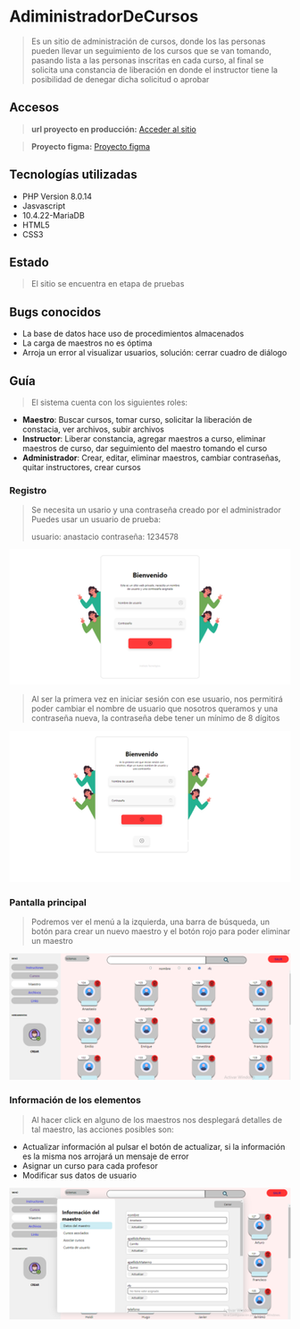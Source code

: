# AdiministradorDeCursos
> Es un sitio de administración de cursos, donde los las personas pueden llevar un seguimiento de los cursos que se van tomando, pasando lista a las personas inscritas en cada curso, al final se solicita una constancia de liberación en donde el instructor tiene la posibilidad de denegar dicha solicitud o aprobar
## Accesos
> **url proyecto en producción:** <a href="https://administracion-cursos.herokuapp.com/session">Acceder al sitio</a>

> **Proyecto figma:** <a href="https://www.figma.com/file/KzewcOBusvRN9GwjF5Nrmq/Untitled?node-id=0%3A1">Proyecto figma</a>
## Tecnologías utilizadas
* PHP Version 8.0.14
* Jasvascript
* 10.4.22-MariaDB
* HTML5
* CSS3
## Estado
> El sitio se encuentra en etapa de pruebas
## Bugs conocidos
* La base de datos hace uso de procedimientos almacenados
* La carga de maestros no es óptima
* Arroja un error al visualizar usuarios, solución: cerrar cuadro de diálogo
## Guía
> El sistema cuenta con los siguientes roles:
* **Maestro**: Buscar cursos, tomar curso, solicitar la liberación de constacia, ver archivos, subir archivos
* **Instructor**: Liberar constancia, agregar maestros a curso, eliminar maestros de curso, dar seguimiento del maestro tomando el curso
* **Administrador**: Crear, editar, eliminar maestros, cambiar contraseñas, quitar instructores, crear cursos
### Registro
> Se necesita un usario y una contraseña creado por el administrador
> Puedes usar un usuario de prueba:
> 
> usuario: anastacio contraseña: 1234578

<img src="https://github.com/GersonVis/AdiministradorDeCursos/blob/master/recursos/inicio.PNG?raw=true"></img>

> Al ser la primera vez en iniciar sesión con ese usuario, nos permitirá poder cambiar el nombre de usuario que nosotros queramos y una contraseña nueva, la contraseña debe tener un mínimo de 8 dígitos

<img src="https://github.com/GersonVis/AdiministradorDeCursos/blob/master/recursos/Captura.PNG?raw=true"></img>

### Pantalla principal
> Podremos ver el menú a la izquierda, una barra de búsqueda, un botón para crear un nuevo maestro y el botón rojo para poder eliminar un maestro

<img src="https://github.com/GersonVis/AdiministradorDeCursos/blob/master/recursos/inicio%20portal.PNG?raw=true"></img>
### Información de los elementos
> Al hacer click en alguno de los maestros nos desplegará detalles de tal maestro, las acciones posibles son:
* Actualizar información al pulsar el botón de actualizar, si la información es la misma nos arrojará un mensaje de error
* Asignar un curso para cada profesor
* Modificar sus datos de usuario

<img src="https://github.com/GersonVis/AdiministradorDeCursos/blob/master/recursos/informacion%20maestro.PNG?raw=true"></img>

